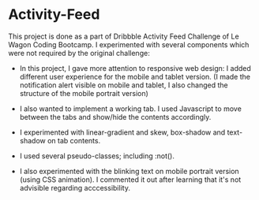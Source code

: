 # Activity-Feed
This project is done as a part of Dribbble Activity Feed Challenge of Le Wagon Coding Bootcamp. I experimented with several components which were not required by the original challenge: 

* In this project, I gave more attention to responsive web design: I added different user experience for the mobile and tablet version. (I made the notification alert visible on mobile and tablet, I also changed the structure of the mobile portrait version)

* I also wanted to implement a working tab. I used Javascript to move between the tabs and show/hide the contents accordingly.

* I experimented with linear-gradient and skew, box-shadow and text-shadow on tab contents.

* I used several pseudo-classes; including :not().

* I also experimented with the blinking text on mobile portrait version (using CSS animation). I commented it out after learning that it's not advisible regarding acccessibility.

